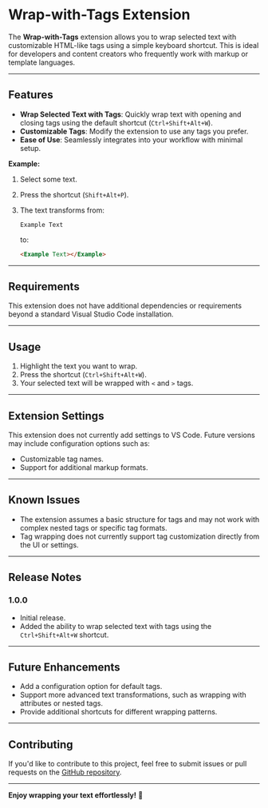 # Wrap-with-Tags Extension

The **Wrap-with-Tags** extension allows you to wrap selected text with customizable HTML-like tags using a simple keyboard shortcut. This is ideal for developers and content creators who frequently work with markup or template languages.

---

## Features

- **Wrap Selected Text with Tags**: Quickly wrap text with opening and closing tags using the default shortcut (`Ctrl+Shift+Alt+W`).
- **Customizable Tags**: Modify the extension to use any tags you prefer.
- **Ease of Use**: Seamlessly integrates into your workflow with minimal setup.
  
**Example:**

1. Select some text.
2. Press the shortcut (`Shift+Alt+P`).
3. The text transforms from:

   ```
   Example Text
   ```

   to:

   ```html
   <Example Text></Example>
   ```

---

## Requirements

This extension does not have additional dependencies or requirements beyond a standard Visual Studio Code installation.

---

## Usage

1. Highlight the text you want to wrap.
2. Press the shortcut (`Ctrl+Shift+Alt+W`).
3. Your selected text will be wrapped with `<` and `>` tags.

---

## Extension Settings

This extension does not currently add settings to VS Code. Future versions may include configuration options such as:

- Customizable tag names.
- Support for additional markup formats.

---

## Known Issues

- The extension assumes a basic structure for tags and may not work with complex nested tags or specific tag formats.
- Tag wrapping does not currently support tag customization directly from the UI or settings.

---

## Release Notes

### 1.0.0

- Initial release.
- Added the ability to wrap selected text with tags using the `Ctrl+Shift+Alt+W` shortcut.

---

## Future Enhancements

- Add a configuration option for default tags.
- Support more advanced text transformations, such as wrapping with attributes or nested tags.
- Provide additional shortcuts for different wrapping patterns.

---

## Contributing

If you'd like to contribute to this project, feel free to submit issues or pull requests on the [GitHub repository](#).

---

**Enjoy wrapping your text effortlessly!** 🎉
